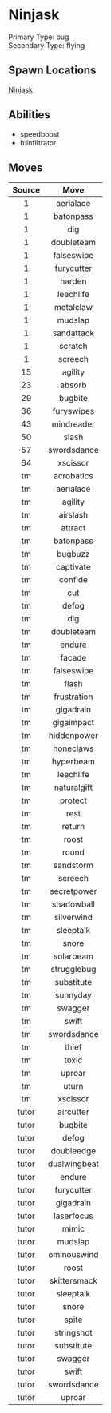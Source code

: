 # Ninjask  
Primary Type: bug  
Secondary Type: flying  
  
## Spawn Locations  
[Ninjask](/data/spawn_presets/ninjask.md)  
  
## Abilities  
  * speedboost
  * h:infiltrator
  
  
## Moves  
  
| Source | Move |  
|:---:|:---:|  
| 1 | aerialace |  
| 1 | batonpass |  
| 1 | dig |  
| 1 | doubleteam |  
| 1 | falseswipe |  
| 1 | furycutter |  
| 1 | harden |  
| 1 | leechlife |  
| 1 | metalclaw |  
| 1 | mudslap |  
| 1 | sandattack |  
| 1 | scratch |  
| 1 | screech |  
| 15 | agility |  
| 23 | absorb |  
| 29 | bugbite |  
| 36 | furyswipes |  
| 43 | mindreader |  
| 50 | slash |  
| 57 | swordsdance |  
| 64 | xscissor |  
| tm | acrobatics |  
| tm | aerialace |  
| tm | agility |  
| tm | airslash |  
| tm | attract |  
| tm | batonpass |  
| tm | bugbuzz |  
| tm | captivate |  
| tm | confide |  
| tm | cut |  
| tm | defog |  
| tm | dig |  
| tm | doubleteam |  
| tm | endure |  
| tm | facade |  
| tm | falseswipe |  
| tm | flash |  
| tm | frustration |  
| tm | gigadrain |  
| tm | gigaimpact |  
| tm | hiddenpower |  
| tm | honeclaws |  
| tm | hyperbeam |  
| tm | leechlife |  
| tm | naturalgift |  
| tm | protect |  
| tm | rest |  
| tm | return |  
| tm | roost |  
| tm | round |  
| tm | sandstorm |  
| tm | screech |  
| tm | secretpower |  
| tm | shadowball |  
| tm | silverwind |  
| tm | sleeptalk |  
| tm | snore |  
| tm | solarbeam |  
| tm | strugglebug |  
| tm | substitute |  
| tm | sunnyday |  
| tm | swagger |  
| tm | swift |  
| tm | swordsdance |  
| tm | thief |  
| tm | toxic |  
| tm | uproar |  
| tm | uturn |  
| tm | xscissor |  
| tutor | aircutter |  
| tutor | bugbite |  
| tutor | defog |  
| tutor | doubleedge |  
| tutor | dualwingbeat |  
| tutor | endure |  
| tutor | furycutter |  
| tutor | gigadrain |  
| tutor | laserfocus |  
| tutor | mimic |  
| tutor | mudslap |  
| tutor | ominouswind |  
| tutor | roost |  
| tutor | skittersmack |  
| tutor | sleeptalk |  
| tutor | snore |  
| tutor | spite |  
| tutor | stringshot |  
| tutor | substitute |  
| tutor | swagger |  
| tutor | swift |  
| tutor | swordsdance |  
| tutor | uproar |  
  
